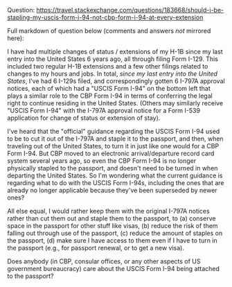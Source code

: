 Question: https://travel.stackexchange.com/questions/183668/should-i-be-stapling-my-uscis-form-i-94-not-cbp-form-i-94-at-every-extension

Full markdown of question below (comments and answers *not* mirrored here):

I have had multiple changes of status / extensions of my H-1B since my last entry into the United States 6 years ago, all through filing Form I-129. This included two regular H-1B extensions and a few other filings related to changes to my hours and jobs. In total, *since my last entry into the United States*, I've had 6 I-129s filed, and correspondingly gotten 6 I-797A approval notices, each of which had a "USCIS Form I-94" on the bottom left that plays a similar role to the CBP Form I-94 in terms of conferring the legal right to continue residing in the United States. (Others may similarly receive "USCIS Form I-94" with the I-797A approval notice for a Form I-539 application for change of status or extension of stay).

I've heard that the "official" guidance regarding the USCIS Form I-94 used to be to cut it out of the I-797A and staple it to the passport, and then, when traveling out of the United States, to turn it in just like one would for a CBP Form I-94. But CBP moved to an electronic arrival/departure record card system several years ago, so even the CBP Form I-94 is no longer physically stapled to the passport, and doesn't need to be turned in when departing the United States. So I'm wondering what the current guidance is regarding what to do with the USCIS Form I-94s, including the ones that are already no longer applicable because they've been superseded by newer ones?

All else equal, I would rather keep them with the original I-797A notices rather than cut them out and staple them to the passport, to (a) conserve space in the passport for other stuff like visas, (b) reduce the risk of them falling out through use of the passport, (c) reduce the amount of staples on the passport, (d) make sure I have access to them even if I have to turn in the passport (e.g., for passport renewal, or to get a new visa).

Does anybody (in CBP, consular offices, or any other aspects of US government bureaucracy) care about the USCIS Form I-94 being attached to the passport?
